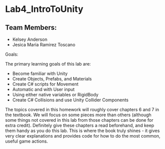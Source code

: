 # Lab4_IntroToUnity

## Team Members:
* Kelsey Anderson
* Jesica Maria Ramirez Toscano

Goals:

The primary learning goals of this lab are:
* Become familiar with Unity
* Create Objects, Prefabs, and Materials
* Create C# scripts for Movement
* Automatic and with User input
* Using either native variables or RigidBody
* Create C# Collisions and use Unity Collider Components

The topics covered in this homework will roughly cover chapters 6 and 7 in the textbook. 
We will focus on some pieces more than others (although some things not covered in this lab from those chapters can be done for extra credit). 
Definitely give these chapters a read beforehand, and keep them handy as you do this lab. 
This is where the book truly shines - it gives very clear explanations and provides code for how to do the most common, useful game actions.
